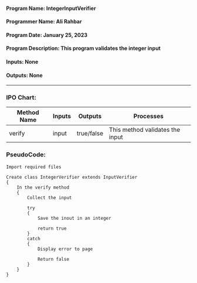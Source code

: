 #### Program Name: IntegerInputVerifier
#### Programmer Name: Ali Rahbar
#### Program Date: January 25, 2023
#### Program Description: This program validates the integer input
#### Inputs: None
#### Outputs: None

---

### IPO Chart:


| **Method Name** | **Inputs** | **Outputs** | **Processes**                   |
|-----------------|------------|-------------|---------------------------------|
| verify          | input      | true/false  | This method validates the input |

### PseudoCode:

```text
Import required files

Create class IntegerVerifier extends InputVerifier
{
    In the verify method
    {
        Collect the input
        
        try
        {
            Save the inout in an integer
            
            return true
        }
        catch
        {
            Display error to page
            
            Return false
        }
    }
}
```


